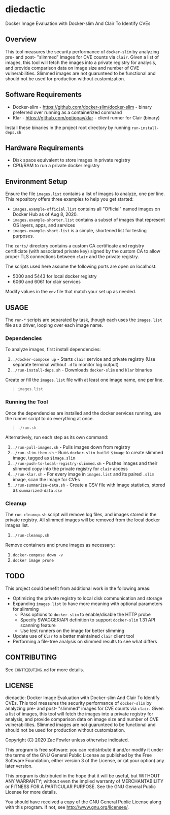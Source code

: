 # diedactic
Docker Image Evaluation with Docker-slim And Clair To Identify CVEs

## Overview

This tool measures the security performance of `docker-slim` by analyzing pre- and post- "slimmed" images for CVE counts via `clair`.  Given a list of images, this tool will fetch the images into a private registry for analysis, and provide comparison data on image size and number of CVE vulnerabilities.  Slimmed images are not guarunteed to be functional and should not be used for production without customization.

## Software Requirements

- Docker-slim - https://github.com/docker-slim/docker-slim - binary preferred over running as a containerized command
- Klar - https://github.com/optiopay/klar - client runner for Clair (binary)

Install these binaries in the project root directory by running `run-install-deps.sh`

## Hardware Requirements

- Disk space equivalent to store images in private registry
- CPU/RAM to run a private docker registry

## Environment Setup

Ensure the file `images.list` contains a list of images to analyze, one per line.  This repository offers three examples to help you get started:

- `images.example-official.list` contains all "Official" named images on Docker Hub as of Aug 8, 2020.  
- `images.example-shorter.list` contains a subset of images that represent OS layers, apps, and services
- `images.example-short.list` is a simple, shortened list for testing purposes.

The `certs/` directory contains a custom CA certificate and registry certificiate (with associated private key) signed by the custom CA to allow proper TLS connections between `clair` and the private registry.

The scripts used here assume the following ports are open on localhost:

- 5000 and 5443 for local docker registry
- 6060 and 6061 for clair services

Modify values in the `env` file that match your set up as needed.

## USAGE

The `run-*` scripts are separated by task, though each uses the `images.list` file as a driver, looping over each image name.  

### Dependencies

To analyze images, first install dependencies:

1. `./docker-compose up` - Starts `clair` service and private registry (Use separate terminal without `-d` to monitor log output)
1. `./run-install-deps.sh` - Downloads `docker-slim` and `klar` binaries


Create or fill the `images.list` file with at least one image name, one per line.

> `images.list`

### Running the Tool

Once the dependencies are installed and the docker services running, use the runner script to do everything at once.

> `./run.sh`

Alternatively, run each step as its own command:

1. `./run-pull-images.sh` - Pulls images down from registry
1. `./run-slim-them.sh` - Runs `docker-slim build $image` to create slimmed image, tagged as `$image.slim`
1. `./run-push-to-local-registry-slimmed.sh` - Pushes images and their slimmed copy into the private registry for `clair` access
1. `./run-klar.sh` - For every image in `images.list` and its paired `.slim` image, scan the image for CVEs
1. `./run-summarize-data.sh` - Create a CSV file with image statistics, stored as `summarized-data.csv`

### Cleanup

The `run-cleanup.sh` script will remove log files, and images stored in the private registry.  All slimmed images will be removed from the local docker images list.  

1. `./run-cleanup.sh`

Remove containers and prune images as necessary:

1. `docker-compose down -v`
1. `docker image prune`

## TODO

This project could benefit from additional work in the following areas:

- Optimizing the private registry to local disk communication and storage
- Expanding `images.list` to have more meaning with optional parameters for slimming
  - Pass options to `docker-slim` to enable/disable the HTTP probe
  - Specify SWAGGER/API definition to support `docker-slim` 1.31 API scanning feature
  - Use test runners on the image for better slimming
- Update use of `klar` to a better maintained `clair` client tool
- Performing a file-tree analysis on slimmed results to see what differs


## CONTRIBUTING

See `CONTRIBUTING.md` for more details.


## LICENSE

diedactic: Docker Image Evaluation with Docker-slim And Clair To Identify CVEs. This tool measures the security performance of `docker-slim` by analyzing pre- and post- "slimmed" images for CVE counts via `clair`.  Given a list of images, this tool will fetch the images into a private registry for analysis, and provide comparison data on image size and number of CVE vulnerabilities.  Slimmed images are not guarunteed to be functional and should not be used for production without customization.

Copyright (C) 2020 Zac Fowler unless otherwise indicated.

This program is free software: you can redistribute it and/or modify it under the terms of the GNU General Public License as published by the Free Software Foundation, either version 3 of the License, or (at your option) any later version.

This program is distributed in the hope that it will be useful, but WITHOUT ANY WARRANTY; without even the implied warranty of MERCHANTABILITY or FITNESS FOR A PARTICULAR PURPOSE. See the GNU General Public License for more details.

You should have received a copy of the GNU General Public License along with this program. If not, see http://www.gnu.org/licenses/.